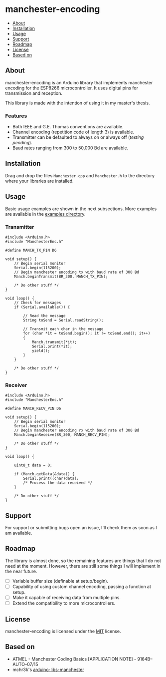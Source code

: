 # manchester-encoding

- [About](#-about)
- [Installation](#-installation)
- [Usage](#-usage)
- [Support](#-support)
- [Roadmap](#-roadmap)
- [License](#-license)
- [Based on](#-based-on)

## About

manchester-encoding is an Arduino library that implements manchester encoding for the ESP8266 microcontroller. It uses digital pins for transmission and reception.

This library is made with the intention of using it in my master's thesis.

### Features
- Both IEEE and G.E. Thomas conventions are available.
- Channel encoding (repetition code of length 3) is available.
- Transmitter can be defaulted to always on or always off (_testing pending_).
- Baud rates ranging from 300 to 50,000 Bd are available.

## Installation

Drag and drop the files `Manchester.cpp` and `Manchester.h` to the directory where your libraries are installed.

## Usage

Basic usage examples are shown in the next subsections. More examples are available in the [examples directory](./examples/).

### Transmitter

```arduino
#include <Arduino.h>
#include "ManchesterEnc.h"

#define MANCH_TX_PIN D6

void setup() {
    // Begin serial monitor
    Serial.begin(115200);
    // Begin manchester encoding tx with baud rate of 300 Bd
    Manch.beginTransmit(BR_300, MANCH_TX_PIN);
    
    /* Do other stuff */
}

void loop() {
    // Check for messages
    if (Serial.available()) {
        
        // Read the message
        String toSend = Serial.readString();
  
        // Transmit each char in the message
        for (char *it = toSend.begin(); it != toSend.end(); it++)
        {
            Manch.transmit(*it);
            Serial.print(*it);
            yield();
        }
    }

    /* Do other stuff */
}
```

### Receiver
```arduino
#include <Arduino.h>
#include "ManchesterEnc.h"

#define MANCH_RECV_PIN D6

void setup() {
    // Begin serial monitor
    Serial.begin(115200);
    // Begin manchester encoding rx with baud rate of 300 Bd
    Manch.beginReceive(BR_300, MANCH_RECV_PIN);

    /* Do other stuff */
}

void loop() {

    uint8_t data = 0;

    if (Manch.getData(&data)) {
        Serial.print((char)data);
        /* Process the data received */
    }

    /* Do other stuff */
}
```

## Support

For support or submitting bugs open an issue, I'll check them as soon as I am available.

## Roadmap

The library is almost done, so the remaining features are things that I do not need at the moment. However, there are still some things I will implement in the near future.

- [ ] Variable buffer size (definable at setup/begin).
- [ ] Capability of using custom channel encoding, passing a function at setup.
- [ ] Make it capable of receiving data from multiple pins.
- [ ] Extend the compatibility to more microcontrollers.

## License

manchester-encoding is licensed under the [MIT](./LICENSE) license.


## Based on
 - ATMEL - Manchester Coding Basics [APPLICATION NOTE] - 9164B–AUTO–07/15
 - mchr3k's [arduino-libs-manchester](https://github.com/mchr3k/arduino-libs-manchester/tree/master)

